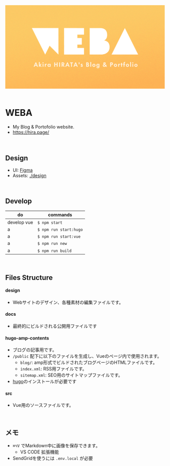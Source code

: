 <a href="hira.page" target="_brank">
  <img src="design/ogp.png" alt="WEBA">
</a>

<br/>
<br/>

# WEBA
* My Blog & Portofolio website.
* https://hira.page/



<br/>

## Design
* UI: [Figma](https://www.figma.com/file/FCrd1uYqTKyUW16MtbWU8C/hira.page)
* Assets: [./design](design)

<br/>

## Develop
do | commands
--|--
develop vue | `$ npm start`
a | `$ npm run start:hugo`
a | `$ npm run start:vue`
a | `$ npm run new`
a | `$ npm run build`

<br/>

## Files Structure

#### design
- Webサイトのデザイン、各種素材の編集ファイルです。

#### docs
- 最終的にビルドされる公開用ファイルです

#### hugo-amp-contents
- ブログの記事用です。
- `/public` 配下に以下のファイルを生成し、Vueのページ内で使用されます。
  - `blog/`: amp形式でビルドされたブログページのHTMLファイルです。
  - `index.xml`: RSS用ファイルです。
  - `sitemap.xml`: SEO用のサイトマップファイルです。
- [hugo](https://gohugo.io/)のインストールが必要です


#### src
- Vue用のソースファイルです。

<br/>

## メモ
- `⌘⌥V` でMarkdown中に画像を保存できます。
  - VS CODE 拡張機能
- SendGridを使うには `.env.local` が必要
